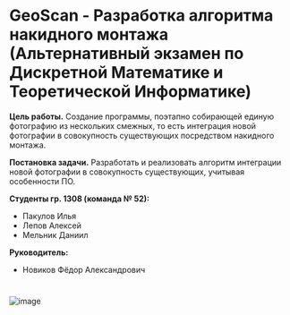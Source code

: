 # GeoScan - Разработка алгоритма накидного монтажа (Альтернативный экзамен по Дискретной Математике и Теоретической Информатике)

**Цель работы.**
  Создание программы, поэтапно собирающей единую фотографию из нескольких смежных, то есть интеграция новой фотографии в совокупность существующих посредством накидного монтажа.
  
**Постановка задачи.**
  Разработать и реализовать алгоритм интеграции новой фотографии в совокупность существующих, учитывая особенности ПО. 

**Студенты гр. 1308 (команда № 52):**
- Пакулов Илья
- Лепов Алексей
- Мельник Даниил

**Руководитель:**
- Новиков Фёдор Александрович

# 
![image](https://user-images.githubusercontent.com/77492646/170790261-6fdaaf5b-b6fb-426c-8fc4-ec49de8b974d.png)
# 
